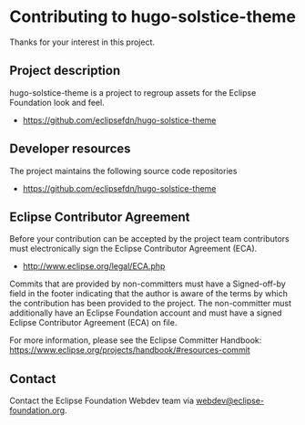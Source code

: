 # Contributing to hugo-solstice-theme

Thanks for your interest in this project.

## Project description

hugo-solstice-theme is a project to regroup assets for the Eclipse Foundation look and feel. 

* https://github.com/eclipsefdn/hugo-solstice-theme

## Developer resources

The project maintains the following source code repositories

* https://github.com/eclipsefdn/hugo-solstice-theme

## Eclipse Contributor Agreement

Before your contribution can be accepted by the project team contributors must
electronically sign the Eclipse Contributor Agreement (ECA).

* http://www.eclipse.org/legal/ECA.php

Commits that are provided by non-committers must have a Signed-off-by field in
the footer indicating that the author is aware of the terms by which the
contribution has been provided to the project. The non-committer must
additionally have an Eclipse Foundation account and must have a signed Eclipse
Contributor Agreement (ECA) on file.

For more information, please see the Eclipse Committer Handbook:
https://www.eclipse.org/projects/handbook/#resources-commit

## Contact

Contact the Eclipse Foundation Webdev team via webdev@eclipse-foundation.org.
